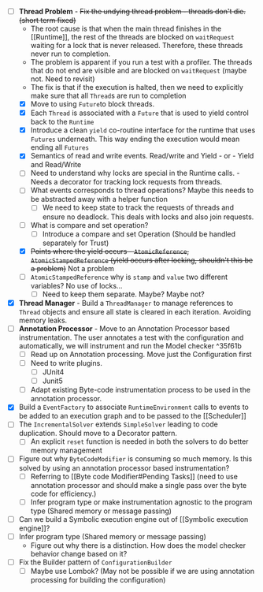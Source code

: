 - [ ] **Thread Problem** - ~~Fix the undying thread problem - threads don't die. (short term fixed)~~
	- The root cause is that when the main thread finishes in the [[Runtime]], the rest of the threads are blocked on `waitRequest` waiting for a lock that is never released. Therefore, these threads never run to completion.
	- The problem is apparent if you run a test with a profiler. The threads that do not end are visible and are blocked on `waitRequest` (maybe not. Need to revisit)
	- The fix is that if the execution is halted, then we need to explicitly make sure that all `Thread`s are run to completion
	- [x] Move to using `Future`to block threads.
	- [x] Each `Thread` is associated with a `Future` that is used to yield control back to the `Runtime`
	- [x] Introduce a clean `yield` co-routine interface for the runtime that uses `Futures` underneath. This way ending the execution would mean ending all `Futures`
	- [x] Semantics of read and write events. Read/write and Yield - or -  Yield and Read/Write
	- [ ] Need to understand why locks are special in the Runtime calls. - Needs a decorator for tracking lock requests from threads.
	- [ ] What events corresponds to thread operations? Maybe this needs to be abstracted away with a helper function
		- [ ] We need to keep state to track the requests of threads and ensure no deadlock. This deals with locks and also join requests.
	- [ ] What is compare and set operation?
		- [ ] Introduce a compare and set Operation (Should be handled separately for Trust)
	- [x] ~~Points where the yield occurs - `AtomicReference`, `AtomicStampedReference` (yield occurs after locking, shouldn't this be a problem)~~ Not a problem
	- [ ] `AtomicStampedReference` why is `stamp` and `value` two different variables? No use of locks...
		- [ ] Need to keep them separate. Maybe? Maybe not?
- [x] **Thread Manager** - Build a `ThreadManager` to manage references to `Thread` objects and ensure all state is cleared in each iteration. Avoiding memory leaks.
- [ ] **Annotation Processor** - Move to an Annotation Processor based instrumentation. The user annotates a test with the configuration and automatically, we will instrument and run the Model checker ^35f61b
	- [ ] Read up on Annotation processing. Move just the Configuration first
	- [ ] Need to write plugins.
		- [ ] JUnit4
		- [ ] Junit5
	- [ ] Adapt existing Byte-code instrumentation process to be used in the annotation processor. 
- [x] Build a `EventFactory` to associate `RuntimeEnvironment` calls to events to be added to an execution graph and to be passed to the [[Scheduler]]
- [ ] The `IncrementalSolver` extends `SimpleSolver` leading to code duplication. Should move to a Decorator pattern.
	- [ ] An explicit `reset` function is needed in both the solvers to do better memory management
- [ ] Figure out why `ByteCodeModifier` is consuming so much memory. Is this solved by using an annotation processor based instrumentation?
	- [ ] Referring to [[Byte code Modifier#Pending Tasks]] (need to use annotation processor and should make a single pass over the byte code for efficiency.)
	- [ ] Infer program type or make instrumentation agnostic to the program type (Shared memory or message passing)
- [ ] Can we build a Symbolic execution engine out of [[Symbolic execution engine]]?
- [ ] Infer program type (Shared memory or message passing)
	- Figure out why there is a distinction. How does the model checker behavior change based on it?
- [ ] Fix the Builder pattern of `ConfigurationBuilder`
	- [ ] Maybe use Lombok? (May not be possible if we are using annotation processing for building the configuration)